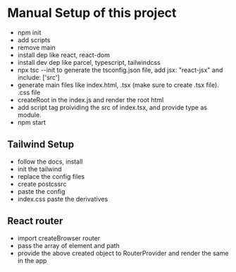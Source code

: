 # Manual Setup of this project


- npm init 
- add scripts
- remove main
- install dep like react, react-dom
- install dev dep like parcel, typescript, tailwindcss
- npx tsc --init to generate the tsconfig.json file, add jsx: "react-jsx" and include: ['src']
- generate main files like index.html, .tsx (make sure to create .tsx file). .css file
- createRoot in the index.js and render the root html
- add script tag proividing the src of index.tsx, and provide type as module.
- npm start


## Tailwind Setup 
- follow the docs, install
- init the tailwind
- replace the config files
- create postcssrc
- paste the config
- index.css paste the derivatives


## React router
- import createBrowser router
- pass the array of element and path
- provide the above created object to RouterProvider and render the same in the app


